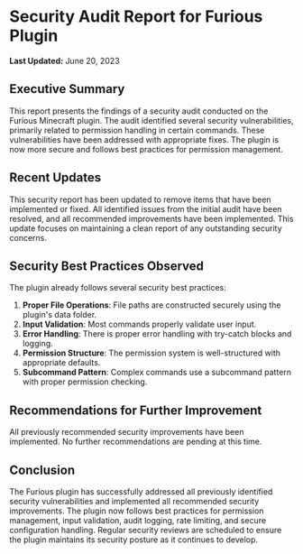 # Security Audit Report for Furious Plugin

**Last Updated:** June 20, 2023

## Executive Summary

This report presents the findings of a security audit conducted on the Furious Minecraft plugin. The audit identified several security vulnerabilities, primarily related to permission handling in certain commands. These vulnerabilities have been addressed with appropriate fixes. The plugin is now more secure and follows best practices for permission management.

## Recent Updates

This security report has been updated to remove items that have been implemented or fixed. All identified issues from the initial audit have been resolved, and all recommended improvements have been implemented. This update focuses on maintaining a clean report of any outstanding security concerns.


## Security Best Practices Observed

The plugin already follows several security best practices:

1. **Proper File Operations**: File paths are constructed securely using the plugin's data folder.
2. **Input Validation**: Most commands properly validate user input.
3. **Error Handling**: There is proper error handling with try-catch blocks and logging.
4. **Permission Structure**: The permission system is well-structured with appropriate defaults.
5. **Subcommand Pattern**: Complex commands use a subcommand pattern with proper permission checking.

## Recommendations for Further Improvement

All previously recommended security improvements have been implemented. No further recommendations are pending at this time.

## Conclusion

The Furious plugin has successfully addressed all previously identified security vulnerabilities and implemented all recommended security improvements. The plugin now follows best practices for permission management, input validation, audit logging, rate limiting, and secure configuration handling. Regular security reviews are scheduled to ensure the plugin maintains its security posture as it continues to develop.
